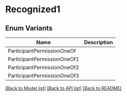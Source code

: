 # Recognized1

## Enum Variants

| Name | Description |
|---- | -----|
| ParticipantPermissionOneOf |  |
| ParticipantPermissionOneOf1 |  |
| ParticipantPermissionOneOf2 |  |
| ParticipantPermissionOneOf3 |  |

[[Back to Model list]](../README.md#documentation-for-models) [[Back to API list]](../README.md#documentation-for-api-endpoints) [[Back to README]](../README.md)


